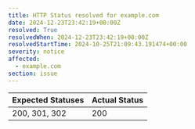 ```yaml
---
title: HTTP Status resolved for example.com
date: 2024-12-23T23:42:19+00:00Z
resolved: True
resolvedWhen: 2024-12-23T23:42:19+00:00Z
resolvedStartTime: 2024-10-25T21:09:43.191474+00:00
severity: notice
affected:
  - example.com
section: issue
---
```


| Expected Statuses | Actual Status  |
|-------------------|----------------|
| 200, 301, 302 | 200 |
